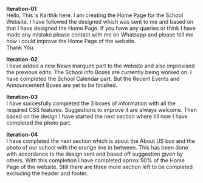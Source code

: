 <b>Iteration-01</b><br>
Hello, This is Karthik here. I am creating the Home Page for the School Website. I have followed the designed which was sent to me and based on that I have designed the Home Page. If you have any queries or think I have made any mistake please contact with me on Whatsapp and please tell me how I could improve the Home Page of the website.<br>Thank You.

<b>Iteration-02</b><br>
I have added a new News marquee part to the website and also improvised the previous edits. The School info Boxes are currently being worked on. I have completed the School Calendar part. But the Recent Events and Announcement Boxes are yet to be finished.

<b>Iteration-03</b><br>
I have succesfully completed the 3 boxes of information with all the required CSS features. Suggestions to improve it are always welcome. Then based on the design I have started the next section where till now I have completed the photo part.

<b>Iteration-04</b><br> 
I have completed the next section which is about the About US box and the photo of our school with the orange line in between. This has been done with accordance to the design sent and based off suggestion given by others. With this completion I have completed aprrox 50% of the Home Page of the website. Still there are three more section left to be completed excluding the header and footer.